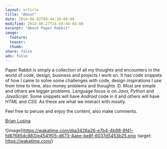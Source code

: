 ```yaml
---
layout: article
title: "About"
date: 2014-06-02T09:44:20-04:00
modified: 2014-08-27T14:56:44-04:00
excerpt: "About Paper Rabbit"
image:
  feature:
  teaser:
  thumb:
share: false
ads: false
---
```


Paper Rabbit is simply a collection of all my thoughts and encounters in the world of code, design, business and projects I work on. It has code snippets of how I came to solve some challenges with code, design inspirations I use from time to time, also money problems and thoughts :D. Most are simple and others are bigger problems. Language focus is on *Java*, *Python* and *JavaScript*. Some snippets will have *Android* code in it and others will have *HTML* and *CSS*. As these are what we interact with mostly.

Feel free to peruse and enjoy the content, also make comments.

<div class="LI-profile-badge" data-version="v1" data-size="medium" data-locale="en_US" data-type="horizontal" data-theme="light" data-vanity="brianlusina">
	<a class="LI-simple-link" href='https://ke.linkedin.com/in/brianlusina?trk=profile-badge'>Brian Lusina</a>
</div>

![image](https://wakatime.com/@a3426a26-e7b4-4b98-8f41-fd87685dc883/e4541f05-d673-4aee-be8f-6037d5453b25.png
    :target: https://wakatime.com/)
